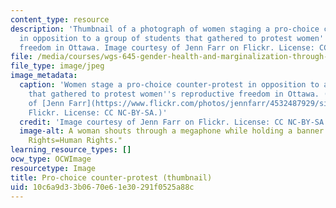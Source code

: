 ```yaml
---
content_type: resource
description: 'Thumbnail of a photograph of women staging a pro-choice counter-protest
  in opposition to a group of students that gathered to protest women''s reproductive
  freedom in Ottawa. Image courtesy of Jenn Farr on Flickr. License: CC NC-BY-SA.  '
file: /media/courses/wgs-645-gender-health-and-marginalization-through-a-critical-feminist-lens-fall-2014/10c6a9d33b0670e61e30291f0525a88c_wgs-645f14-th.jpg
file_type: image/jpeg
image_metadata:
  caption: 'Women stage a pro-choice counter-protest in opposition to a group of students
    that gathered to protest women''s reproductive freedom in Ottawa. (Image courtesy
    of [Jenn Farr](https://www.flickr.com/photos/jennfarr/4532487929/sizes/l/) on
    Flickr. License: CC NC-BY-SA.)'
  credit: 'Image courtesy of Jenn Farr on Flickr. License: CC NC-BY-SA.'
  image-alt: A woman shouts through a megaphone while holding a banner that says "Women's
    Rights=Human Rights."
learning_resource_types: []
ocw_type: OCWImage
resourcetype: Image
title: Pro-choice counter-protest (thumbnail)
uid: 10c6a9d3-3b06-70e6-1e30-291f0525a88c
---
```

